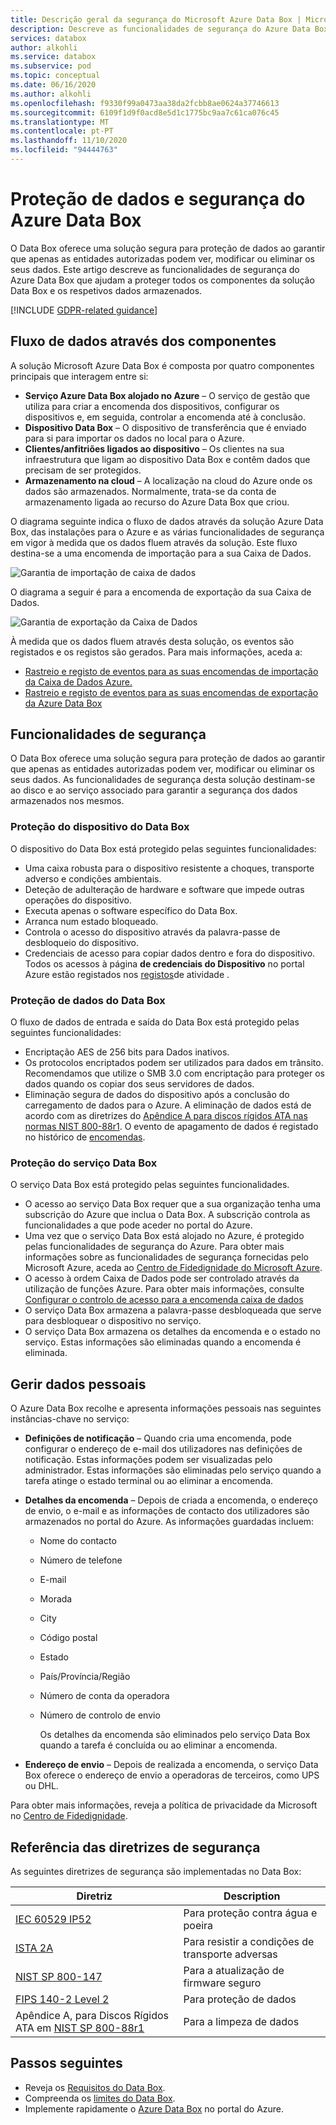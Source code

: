 ```yaml
---
title: Descrição geral da segurança do Microsoft Azure Data Box | Microsoft Docs em dados
description: Descreve as funcionalidades de segurança do Azure Data Box no dispositivo, no serviço e nos dados que residem no Data Box
services: databox
author: alkohli
ms.service: databox
ms.subservice: pod
ms.topic: conceptual
ms.date: 06/16/2020
ms.author: alkohli
ms.openlocfilehash: f9330f99a0473aa38da2fcbb8ae0624a37746613
ms.sourcegitcommit: 6109f1d9f0acd8e5d1c1775bc9aa7c61ca076c45
ms.translationtype: MT
ms.contentlocale: pt-PT
ms.lasthandoff: 11/10/2020
ms.locfileid: "94444763"
---
```

# <a name="azure-data-box-security-and-data-protection"></a>Proteção de dados e segurança do Azure Data Box

O Data Box oferece uma solução segura para proteção de dados ao garantir que apenas as entidades autorizadas podem ver, modificar ou eliminar os seus dados. Este artigo descreve as funcionalidades de segurança do Azure Data Box que ajudam a proteger todos os componentes da solução Data Box e os respetivos dados armazenados. 

[!INCLUDE [GDPR-related guidance](../../includes/gdpr-intro-sentence.md)]

## <a name="data-flow-through-components"></a>Fluxo de dados através dos componentes

A solução Microsoft Azure Data Box é composta por quatro componentes principais que interagem entre si:

- **Serviço Azure Data Box alojado no Azure** – O serviço de gestão que utiliza para criar a encomenda dos dispositivos, configurar os dispositivos e, em seguida, controlar a encomenda até à conclusão.
- **Dispositivo Data Box** – O dispositivo de transferência que é enviado para si para importar os dados no local para o Azure. 
- **Clientes/anfitriões ligados ao dispositivo** – Os clientes na sua infraestrutura que ligam ao dispositivo Data Box e contêm dados que precisam de ser protegidos.
- **Armazenamento na cloud** – A localização na cloud do Azure onde os dados são armazenados. Normalmente, trata-se da conta de armazenamento ligada ao recurso do Azure Data Box que criou.

O diagrama seguinte indica o fluxo de dados através da solução Azure Data Box, das instalações para o Azure e as várias funcionalidades de segurança em vigor à medida que os dados fluem através da solução. Este fluxo destina-se a uma encomenda de importação para a sua Caixa de Dados.

![Garantia de importação de caixa de dados](media/data-box-security/data-box-security-import.png)

O diagrama a seguir é para a encomenda de exportação da sua Caixa de Dados.

![Garantia de exportação da Caixa de Dados](media/data-box-security/data-box-security-export.png)

À medida que os dados fluem através desta solução, os eventos são registados e os registos são gerados. Para mais informações, aceda a:

- [Rastreio e registo de eventos para as suas encomendas de importação da Caixa de Dados Azure.](data-box-logs.md)
- [Rastreio e registo de eventos para as suas encomendas de exportação da Azure Data Box](data-box-export-logs.md)

## <a name="security-features"></a>Funcionalidades de segurança

O Data Box oferece uma solução segura para proteção de dados ao garantir que apenas as entidades autorizadas podem ver, modificar ou eliminar os seus dados. As funcionalidades de segurança desta solução destinam-se ao disco e ao serviço associado para garantir a segurança dos dados armazenados nos mesmos. 

### <a name="data-box-device-protection"></a>Proteção do dispositivo do Data Box

O dispositivo do Data Box está protegido pelas seguintes funcionalidades:

- Uma caixa robusta para o dispositivo resistente a choques, transporte adverso e condições ambientais. 
- Deteção de adulteração de hardware e software que impede outras operações do dispositivo.
- Executa apenas o software específico do Data Box.
- Arranca num estado bloqueado.
- Controla o acesso do dispositivo através da palavra-passe de desbloqueio do dispositivo.
- Credenciais de acesso para copiar dados dentro e fora do dispositivo. Todos os acessos à página **de credenciais do Dispositivo** no portal Azure estão registados nos [registos](data-box-logs.md#query-activity-logs-during-setup)de atividade .

### <a name="data-box-data-protection"></a>Proteção de dados do Data Box

O fluxo de dados de entrada e saída do Data Box está protegido pelas seguintes funcionalidades:

- Encriptação AES de 256 bits para Dados inativos.
- Os protocolos encriptados podem ser utilizados para dados em trânsito. Recomendamos que utilize o SMB 3.0 com encriptação para proteger os dados quando os copiar dos seus servidores de dados.
- Eliminação segura de dados do dispositivo após a conclusão do carregamento de dados para o Azure. A eliminação de dados está de acordo com as diretrizes do [Apêndice A para discos rígidos ATA nas normas NIST 800-88r1](https://nvlpubs.nist.gov/nistpubs/SpecialPublications/NIST.SP.800-88r1.pdf). O evento de apagamento de dados é registado no histórico de [encomendas](data-box-logs.md#download-order-history).

### <a name="data-box-service-protection"></a>Proteção do serviço Data Box

O serviço Data Box está protegido pelas seguintes funcionalidades.

- O acesso ao serviço Data Box requer que a sua organização tenha uma subscrição do Azure que inclua o Data Box. A subscrição controla as funcionalidades a que pode aceder no portal do Azure.
- Uma vez que o serviço Data Box está alojado no Azure, é protegido pelas funcionalidades de segurança do Azure. Para obter mais informações sobre as funcionalidades de segurança fornecidas pelo Microsoft Azure, aceda ao [Centro de Fidedignidade do Microsoft Azure](https://www.microsoft.com/TrustCenter/Security/default.aspx).
- O acesso à ordem Caixa de Dados pode ser controlado através da utilização de funções Azure. Para obter mais informações, consulte [Configurar o controlo de acesso para a encomenda caixa de dados](data-box-logs.md#set-up-access-control-on-the-order)
- O serviço Data Box armazena a palavra-passe desbloqueada que serve para desbloquear o dispositivo no serviço.
- O serviço Data Box armazena os detalhes da encomenda e o estado no serviço. Estas informações são eliminadas quando a encomenda é eliminada.

## <a name="managing-personal-data"></a>Gerir dados pessoais

O Azure Data Box recolhe e apresenta informações pessoais nas seguintes instâncias-chave no serviço:

- **Definições de notificação** – Quando cria uma encomenda, pode configurar o endereço de e-mail dos utilizadores nas definições de notificação. Estas informações podem ser visualizadas pelo administrador. Estas informações são eliminadas pelo serviço quando a tarefa atinge o estado terminal ou ao eliminar a encomenda.

- **Detalhes da encomenda** – Depois de criada a encomenda, o endereço de envio, o e-mail e as informações de contacto dos utilizadores são armazenados no portal do Azure. As informações guardadas incluem:

  - Nome do contacto
  - Número de telefone
  - E-mail
  - Morada
  - City
  - Código postal
  - Estado
  - País/Província/Região
  - Número de conta da operadora
  - Número de controlo de envio

    Os detalhes da encomenda são eliminados pelo serviço Data Box quando a tarefa é concluída ou ao eliminar a encomenda.

- **Endereço de envio** – Depois de realizada a encomenda, o serviço Data Box oferece o endereço de envio a operadoras de terceiros, como UPS ou DHL. 

Para obter mais informações, reveja a política de privacidade da Microsoft no [Centro de Fidedignidade](https://www.microsoft.com/trustcenter).


## <a name="security-guidelines-reference"></a>Referência das diretrizes de segurança

As seguintes diretrizes de segurança são implementadas no Data Box: 

|Diretriz   |Description   |
|---------|---------|
|[IEC 60529 IP52](https://www.iec.ch/)    | Para proteção contra água e poeira         |
|[ISTA 2A](https://ista.org/docs/2Aoverview.pdf)     | Para resistir a condições de transporte adversas          |
|[NIST SP 800-147](https://nvlpubs.nist.gov/nistpubs/Legacy/SP/nistspecialpublication800-147.pdf)      | Para a atualização de firmware seguro         |
|[FIPS 140-2 Level 2](https://csrc.nist.gov/csrc/media/publications/fips/140/2/final/documents/fips1402.pdf)      | Para proteção de dados         |
|Apêndice A, para Discos Rígidos ATA em [NIST SP 800-88r1](https://nvlpubs.nist.gov/nistpubs/SpecialPublications/NIST.SP.800-88r1.pdf)      | Para a limpeza de dados         |

## <a name="next-steps"></a>Passos seguintes

- Reveja os [Requisitos do Data Box](data-box-system-requirements.md).
- Compreenda os [limites do Data Box](data-box-limits.md).
- Implemente rapidamente o [Azure Data Box](data-box-quickstart-portal.md) no portal do Azure.
